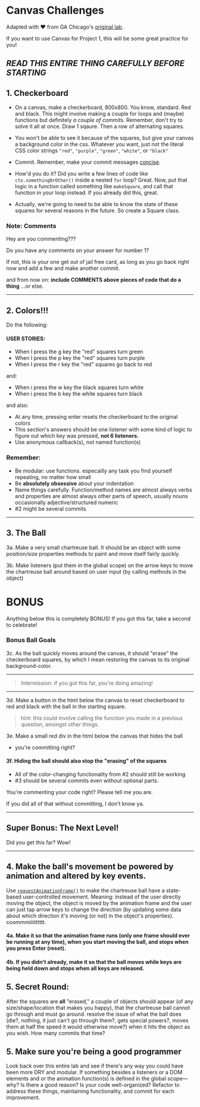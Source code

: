 
# Canvas Challenges

Adapted with ❤ from GA Chicago's [original lab](https://git.generalassemb.ly/wdi-14-chi-cc-5/canvas-lab).

If you want to use Canvas for Project 1, this will be some great practice for you!


## *READ THIS ENTIRE THING CAREFULLY BEFORE STARTING*


## 1. Checkerboard


* On a canvas, make a checkerboard, 800x800. You know, standard. Red and black. This might involve making a couple for loops and (maybe) functions but definitely _a couple of commits._  Remember, don't try to solve it all at once.  Draw 1 sqaure.  Then a row of alternating squares. 

* You won't be able to see it because of the squares, but give your canvas a background color in the css.  Whatever you want, just not the literal CSS color strings `"red"`, `"purple"`, `"green"`, `"white"`, or `"black"` 

* Commit.  Remember, make your commit messages [concise](https://www.google.com/search?q=concise&oq=concise&aqs=chrome..69i57j69i65j0l4.854j1j7&sourceid=chrome&ie=UTF-8).

* How'd you do it?  Did you write a few lines of code like `ctx.somethingOrOther()` inside a nested `for` loop?  Great.  Now, put that logic in a function called something like `makeSquare`, and call that function in your loop instead.  If you already did this, great.

* Actually, we're going to need to be able to know the state of these squares for several reasons in the future.  So create a Square class.

### Note: Comments 

Hey are you commenting??? 

Do you have any comments on your answer for number 1? 

If not, this is your one get out of jail free card, as long as you go back right now and add a few and make another commit.

and from now on:
    **include COMMENTS above pieces of code that do a thing**
    ...or else.

---

## 2. Colors!!!

Do the following:

#### USER STORIES:

* When I press the g key the "red" squares turn green
* When I press the p key the "red" squares turn purple
* When I press the r key the "red" squares go back to red

and:

* When i press the w key the black squares turn white
* When i press the b key the white squares turn black

and also:

* At any time, pressing enter resets the checkerboard to the original colors
* This section's answers should be one listener with some kind of logic to figure out which key was pressed, **not 6 listeners.**
* Use anonymous callback(s), not named function(s)

### Remember:

* Be modular: use functions. especailly any task you find yourself repeating, no matter how small
* Be **absolutely obsessive** about your indentation
* Name things carefully. Function/method names are almost always verbs and properties are almost always other parts of speech, usually nouns occasionally adjective/structured numeric
* #2 might be several commits

---
 
## 3. The Ball

3a. Make a very small chartreuse ball. It should be an object with some position/size properties methods to paint and move itself fairly quickly.

3b. Make listeners (put them in the global scope) on the arrow keys to move the chartreuse ball around based on user input (by calling methods in the object)

# BONUS

Anything below this is completely BONUS! If you got this far, take a second to celebrate! 

### Bonus Ball Goals

3c. As the ball quickly moves around the canvas, it should "erase" the checkerboard squares, by which I mean restoring the canvas to its original background-color. 

---

> Intermission: if you got this far, you're doing amazing!

---

3d. Make a button in the html below the canvas to reset checkerboard to red and black with the ball in the starting square. 

> hint: this could involve calling the function you made in a previous question, amongst other things.

3e. Make a small red div in the html below the canvas that hides the ball 

* you're committing right?

#### 3f. Hiding the ball should also stop the "erasing" of the squares

* All of the color-changing functionality from #2 should still be working
* #3 should be several commits even without optional parts.
 
You're commenting your code right?  Please tell me you are. 

If you did all of that without committing, I don't know ya.

---

## Super Bonus: The Next Level!

Did you get this far? Wow!

---

## 4. Make the ball's movement be powered by animation and altered by key events.

Use [`requestAnimationFrame()`](https://developer.mozilla.org/en-US/docs/Web/API/window/requestAnimationFrame) to make the chartreuse ball have a state-based user-controlled movement.  Meaning: instead of the user directly moving the object, the object is moved by the animation frame and the user can just tap arrow keys to change the direction (by updating some data about which direction it's moving (or not) in the object's properties).  coommmiiiitttttt.

#### 4a. Make it so that the animation frame runs (only one frame should ever be running at any time), when you start moving the ball, and stops when you press Enter (reset).

#### 4b. If you didn't already, make it so that the ball moves while keys are being held down and stops when all keys are released.


## 5. Secret Round: 

After the squares are **all** "erased," a couple of objects should appear (of any size/shape/location that makes you happy), that the chartreuse ball cannot go through and must go around. resolve the issue of what the ball does (die?, nothing, it just can't go through them?, gets special powers?, moves them at half the speed it would otherwise move?) when it hits the object as you wish. How many commits that time?

## 5. Make sure you're being a good programmer

Look back over this entire lab and see if there's any way you could have been more DRY and modular. If something besides a listeners or a DOM elements and or the animation function(s) is defined in the global scope—why? Is there a good reason? Is your code well-organized? Refactor to address these things, maintaining functionality, and commit for each improvement. 
